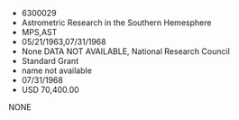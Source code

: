 * 6300029
* Astrometric Research in the Southern Hemesphere
* MPS,AST
* 05/21/1963,07/31/1968
* None   DATA NOT AVAILABLE, National Research Council
* Standard Grant
*   name not available
* 07/31/1968
* USD 70,400.00

NONE